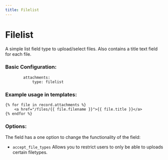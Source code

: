 ```yaml
---
title: Filelist
---
```

Filelist
=========

A simple list field type to upload/select files. Also contains a title text
field for each file.

### Basic Configuration:

```
        attachments:
            type: filelist
```

### Example usage in templates:

```
{% for file in record.attachments %}
    <a href="/files/{{ file.filename }}">{{ file.title }}</a>
{% endfor %}
```

### Options:

The field has a one option to change the functionality of the field:

* `accept_file_types` Allows you to restrict users to only be able to uploads
  certain filetypes.
